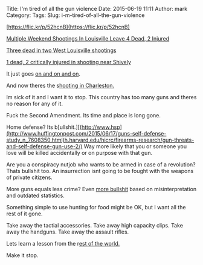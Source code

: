 Title: I'm tired of all the gun violence
Date: 2015-06-19 11:11
Author: mark
Category: 
Tags: 
Slug: i-m-tired-of-all-the-gun-violence

[https://flic.kr/p/52hcnB](https://flic.kr/p/52hcnB)

[Multiple Weekend Shootings In Louisville Leave 4 Dead, 2 Injured](http://www.lex18.com/story/28054027/multiple-weekend-shootings-in-louisville-leave-4-dead-2-injured)

[Three dead in two West Louisville shootings](http://www.courier-journal.com/story/news/crime/2015/02/25/three-dead-west-louisville-shootings/23983079/)

[1 dead, 2 critically injured in shooting near Shively](http://www.wave3.com/story/28051871/update-1-dead-2-critically-injured-in-shooting-near-shively)

It just goes [on and on and on](https://www.google.com/webhp?sourceid=chrome-instant&ion=1&espv=2&ie=UTF-8#q=louisville%20shootings).

And now theres the s[hooting in Charleston.](https://en.wikipedia.org/wiki/2015_Charleston,_South_Carolina_shooting)

Im sick of it and I want it to stop. This country has too many guns and theres no reason for any of it.

Fuck the Second Amendment. Its time and place is long gone.

Home defense? Its b[ullshit.][(http://www.hsp](http://www.huffingtonpost.com/2015/06/17/guns-self-defense-study_n_7608350.html)h.harvard.edu/hicrc/firearms-research/gun-threats-and-self-defense-gun-use-2/) Way more likely that you or someone you love will be killed accidentally or on purpose with that gun.

Are you a conspiracy nutjob who wants to be armed in case of a revolution? Thats bullshit too. An insurrection isnt going to be fought with the weapons of private citizens.

More guns equals less crime? Even [more bullshit](http://www.armedwithreason.com/less-guns-less-crime-debunking-the-self-defense-myth/) based on misinterpretation and outdated statistics.

Something simple to use hunting for food might be OK, but I want all the rest of it gone.

Take away the tactial accessories. Take away high capacity clips. Take away the handguns. Take away the assault rifles.

Lets learn a lesson from the r[est of the world.](http://www.humanosphere.org/science/2014/03/visualizing-gun-deaths-comparing-the-u-s-to-rest-of-the-world/#prettyPhoto)

Make it stop.

